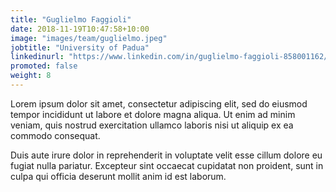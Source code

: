 ```yaml
---
title: "Guglielmo Faggioli"
date: 2018-11-19T10:47:58+10:00
image: "images/team/guglielmo.jpeg"
jobtitle: "University of Padua"
linkedinurl: "https://www.linkedin.com/in/guglielmo-faggioli-858001162/"
promoted: false
weight: 8
---
```


Lorem ipsum dolor sit amet, consectetur adipiscing elit, sed do eiusmod tempor incididunt ut labore et dolore magna aliqua. Ut enim ad minim veniam, quis nostrud exercitation ullamco laboris nisi ut aliquip ex ea commodo consequat.

Duis aute irure dolor in reprehenderit in voluptate velit esse cillum dolore eu fugiat nulla pariatur. Excepteur sint occaecat cupidatat non proident, sunt in culpa qui officia deserunt mollit anim id est laborum.
